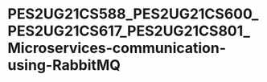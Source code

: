# PES2UG21CS588_PES2UG21CS600_PES2UG21CS617_PES2UG21CS801_Microservices-communication-using-RabbitMQ
